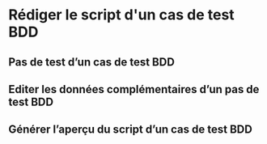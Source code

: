 # Rédiger le script d'un cas de test BDD

## Pas de test d’un cas de test BDD

## Editer les données complémentaires d’un pas de test BDD

## Générer l’aperçu du script d’un cas de test BDD